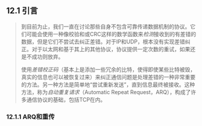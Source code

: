 ## 12.1 引言
> 到目前为止，我们一直在讨论那些自身不包含可靠传递数据机制的协议。它们可能会使用一种像校验和或CRC这样的数学函数来*检测*接收到的有差错的数据，但是它们不尝试去纠正差错。对于IP和UDP，根本没有实现差错纠正。对于以太网和基于其上的其他协议，协议提供一定次数的重试，如果还是不成功则放弃。
>
> 使用*差错校正码*（基本上是添加一些冗余的比特，使得即使某些比特被毁，真实的信息也可以被恢复过来）来纠正通信问题是处理差错的一种非常重要的方法。另一种方法是简单地“尝试重新发送”，直到信息最终被接收。这种方法，称为*自动重复请求*（Automatic Repeat Request，ARQ），构成了许多通信协议的基础，包括TCP在内。

### 12.1.1 ARQ和重传
> 
> 
> 
> 
> 
> 


